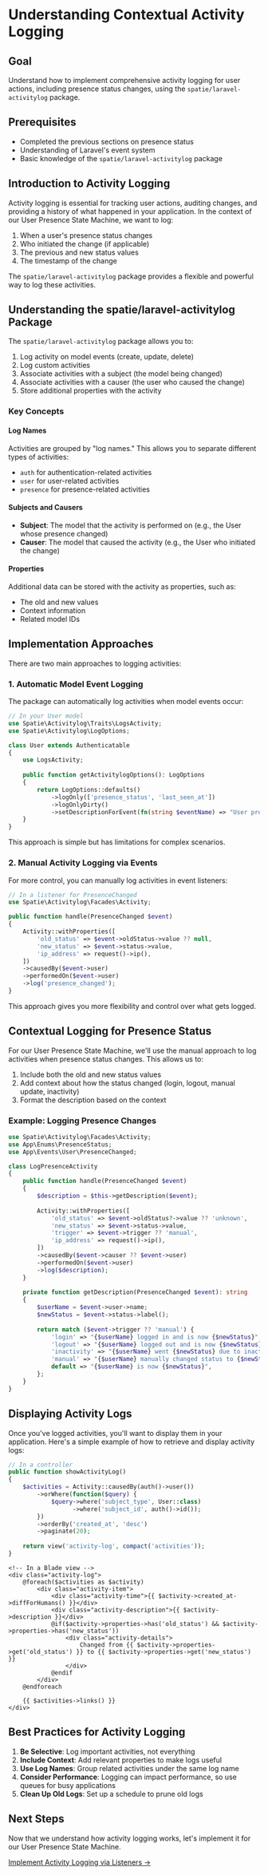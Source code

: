 # Understanding Contextual Activity Logging

<link rel="stylesheet" href="../../assets/css/styles.css">

## Goal

Understand how to implement comprehensive activity logging for user actions, including presence status changes, using the `spatie/laravel-activitylog` package.

## Prerequisites

- Completed the previous sections on presence status
- Understanding of Laravel's event system
- Basic knowledge of the `spatie/laravel-activitylog` package

## Introduction to Activity Logging

Activity logging is essential for tracking user actions, auditing changes, and providing a history of what happened in your application. In the context of our User Presence State Machine, we want to log:

1. When a user's presence status changes
2. Who initiated the change (if applicable)
3. The previous and new status values
4. The timestamp of the change

The `spatie/laravel-activitylog` package provides a flexible and powerful way to log these activities.

## Understanding the spatie/laravel-activitylog Package

The `spatie/laravel-activitylog` package allows you to:

1. Log activity on model events (create, update, delete)
2. Log custom activities
3. Associate activities with a subject (the model being changed)
4. Associate activities with a causer (the user who caused the change)
5. Store additional properties with the activity

### Key Concepts

#### Log Names

Activities are grouped by "log names." This allows you to separate different types of activities:

- `auth` for authentication-related activities
- `user` for user-related activities
- `presence` for presence-related activities

#### Subjects and Causers

- **Subject**: The model that the activity is performed on (e.g., the User whose presence changed)
- **Causer**: The model that caused the activity (e.g., the User who initiated the change)

#### Properties

Additional data can be stored with the activity as properties, such as:

- The old and new values
- Context information
- Related model IDs

## Implementation Approaches

There are two main approaches to logging activities:

### 1. Automatic Model Event Logging

The package can automatically log activities when model events occur:

```php
// In your User model
use Spatie\Activitylog\Traits\LogsActivity;
use Spatie\Activitylog\LogOptions;

class User extends Authenticatable
{
    use LogsActivity;
    
    public function getActivitylogOptions(): LogOptions
    {
        return LogOptions::defaults()
            ->logOnly(['presence_status', 'last_seen_at'])
            ->logOnlyDirty()
            ->setDescriptionForEvent(fn(string $eventName) => "User presence was {$eventName}");
    }
}
```

This approach is simple but has limitations for complex scenarios.

### 2. Manual Activity Logging via Events

For more control, you can manually log activities in event listeners:

```php
// In a listener for PresenceChanged
use Spatie\Activitylog\Facades\Activity;

public function handle(PresenceChanged $event)
{
    Activity::withProperties([
        'old_status' => $event->oldStatus->value ?? null,
        'new_status' => $event->status->value,
        'ip_address' => request()->ip(),
    ])
    ->causedBy($event->user)
    ->performedOn($event->user)
    ->log('presence_changed');
}
```

This approach gives you more flexibility and control over what gets logged.

## Contextual Logging for Presence Status

For our User Presence State Machine, we'll use the manual approach to log activities when presence status changes. This allows us to:

1. Include both the old and new status values
2. Add context about how the status changed (login, logout, manual update, inactivity)
3. Format the description based on the context

### Example: Logging Presence Changes

```php
use Spatie\Activitylog\Facades\Activity;
use App\Enums\PresenceStatus;
use App\Events\User\PresenceChanged;

class LogPresenceActivity
{
    public function handle(PresenceChanged $event)
    {
        $description = $this->getDescription($event);
        
        Activity::withProperties([
            'old_status' => $event->oldStatus?->value ?? 'unknown',
            'new_status' => $event->status->value,
            'trigger' => $event->trigger ?? 'manual',
            'ip_address' => request()->ip(),
        ])
        ->causedBy($event->causer ?? $event->user)
        ->performedOn($event->user)
        ->log($description);
    }
    
    private function getDescription(PresenceChanged $event): string
    {
        $userName = $event->user->name;
        $newStatus = $event->status->label();
        
        return match ($event->trigger ?? 'manual') {
            'login' => "{$userName} logged in and is now {$newStatus}",
            'logout' => "{$userName} logged out and is now {$newStatus}",
            'inactivity' => "{$userName} went {$newStatus} due to inactivity",
            'manual' => "{$userName} manually changed status to {$newStatus}",
            default => "{$userName} is now {$newStatus}",
        };
    }
}
```

## Displaying Activity Logs

Once you've logged activities, you'll want to display them in your application. Here's a simple example of how to retrieve and display activity logs:

```php
// In a controller
public function showActivityLog()
{
    $activities = Activity::causedBy(auth()->user())
        ->orWhere(function($query) {
            $query->where('subject_type', User::class)
                  ->where('subject_id', auth()->id());
        })
        ->orderBy('created_at', 'desc')
        ->paginate(20);
    
    return view('activity-log', compact('activities'));
}
```

```blade
<!-- In a Blade view -->
<div class="activity-log">
    @foreach($activities as $activity)
        <div class="activity-item">
            <div class="activity-time">{{ $activity->created_at->diffForHumans() }}</div>
            <div class="activity-description">{{ $activity->description }}</div>
            @if($activity->properties->has('old_status') && $activity->properties->has('new_status'))
                <div class="activity-details">
                    Changed from {{ $activity->properties->get('old_status') }} to {{ $activity->properties->get('new_status') }}
                </div>
            @endif
        </div>
    @endforeach
    
    {{ $activities->links() }}
</div>
```

## Best Practices for Activity Logging

1. **Be Selective**: Log important activities, not everything
2. **Include Context**: Add relevant properties to make logs useful
3. **Use Log Names**: Group related activities under the same log name
4. **Consider Performance**: Logging can impact performance, so use queues for busy applications
5. **Clean Up Old Logs**: Set up a schedule to prune old logs

## Next Steps

Now that we understand how activity logging works, let's implement it for our User Presence State Machine.

[Implement Activity Logging via Listeners →](./080-implement-logging.md)
